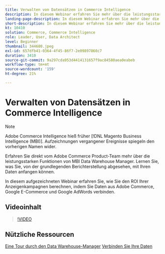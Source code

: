 ```yaml
---
title: Verwalten von Datensätzen in Commerce Intelligence
description: In diesem Webinar erfahren Sie mehr über die leistungsstarken Funktionen des Commerce Intelligence Data Warehouse-Managers.
landing-page-description: In diesem Webinar erfahren Sie mehr über die leistungsstarken Funktionen des Commerce Intelligence Data Warehouse-Managers.
short-description: In diesem Webinar erfahren Sie mehr über die leistungsstarken Funktionen des Commerce Intelligence Data Warehouse-Managers.
kt: 10410
solution: Commerce, Commerce Intelligence
role: Leader, User, Data Architect
level: Beginner
thumbnail: 344680.jpeg
exl-id: 657dfb41-0364-4f45-86f7-2e09897860c7
duration: 3410
source-git-commit: 9a297cda953d4414131657f9ac84580aea0eabeb
workflow-type: tm+mt
source-wordcount: '159'
ht-degree: 21%

---
```


# Verwalten von Datensätzen in Commerce Intelligence

>[!NOTE]
>
>Adobe Commerce Intelligence hieß früher [!DNL Magento Business Intelligence (MBI)]. Aufzeichnungen vergangener Ereignisse spiegeln den vorherigen Namen wider.

Erfahren Sie direkt vom Adobe Commerce Product-Team mehr über die leistungsstarken Funktionen von MBI Data Warehouse Manager. Lernen Sie, was Sie, von der grundlegenden Berichterstellung abgesehen, mit Ihren Daten anfangen können.

In diesem aufgezeichneten Webinar erfahren Sie, wie Sie den ROI Ihrer Anzeigenkampagnen berechnen, indem Sie Daten aus Adobe Commerce, Google E-Commerce und Google AdWords verbinden.

## Videoinhalt

>[!VIDEO](https://video.tv.adobe.com/v/344680?quality=12&learn=on)

## Nützliche Ressourcen

[Eine Tour durch den Data Warehouse-Manager](https://experienceleague.adobe.com/docs/commerce-business-intelligence/mbi/analyze/warehouse-manager/tour-dwm.html?lang=de)
[Verbinden Sie Ihre Daten](https://experienceleague.adobe.com/docs/commerce-business-intelligence/mbi/analyze/connecting/connecting-data.html?lang=de)
